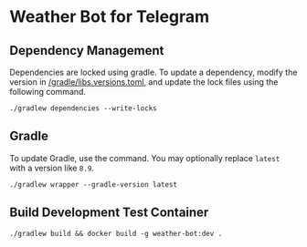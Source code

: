 # Weather Bot for Telegram

## Dependency Management

Dependencies are locked using gradle. To update a dependency, modify the version in 
[/gradle/libs.versions.toml](/gradle/libs.versions.toml), and update the lock files using the following command.

```shell
./gradlew dependencies --write-locks
```

## Gradle

To update Gradle, use the command. You may optionally replace `latest` with a version like `8.9`.

```shell
./gradlew wrapper --gradle-version latest
```

## Build Development Test Container

```shell
./gradlew build && docker build -g weather-bot:dev .
```
